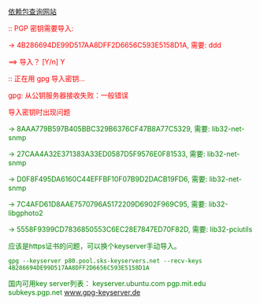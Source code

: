 
[依赖包查询网站](https://pkgs.org/)

<font color =red>
 :: PGP 密钥需要导入:</p>
 -> 4B286694DE99D517AA8DFF2D6656C593E5158D1A, 需要: ddd</p>
==> 导入？ [Y/n] Y</p>
:: 正在用 gpg 导入密钥...</p>
gpg: 从公钥服务器接收失败：一般错误</p>
导入密钥时出现问题</p>
</font>

<font color=green>
 -> 8AAA779B597B405BBC329B6376CF47B8A77C5329, 需要: lib32-net-snmp</p>
 -> 27CAA4A32E371383A33ED0587D5F9576E0F81533, 需要: lib32-net-snmp</p>
 -> D0F8F495DA6160C44EFFBF10F07B9D2DACB19FD6, 需要: lib32-net-snmp</p>
 -> 7C4AFD61D8AAE7570796A5172209D6902F969C95, 需要: lib32-libgphoto2</p>
 -> 5558F9399CD7836850553C6EC28E7847ED70F82D, 需要: lib32-pciutils</p>




应该是https证书的问题，可以换个keyserver手动导入。 

```
gpg --keyserver p80.pool.sks-keyservers.net --recv-keys 4B286694DE99D517AA8DFF2D6656C593E5158D1A
```

国内可用key server列表：
keyserver.ubuntu.com
pgp.mit.edu
subkeys.pgp.net
www.gpg-keyserver.de